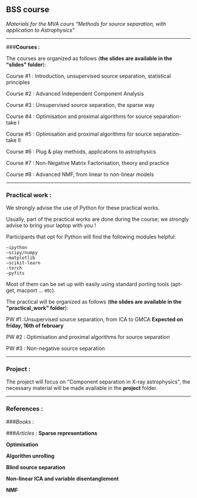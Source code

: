 ## BSS course
*Materials for the MVA cours "Methods for source separation, with application to Astrophysics"*

----
###**Courses :**

The courses are organized as follows (**the slides are available in the "slides" folder**):

Course #1 : Introduction, unsupervised source separation, statistical principles

Course #2 : Advanced Independent Component Analysis

Course #3 : Unsupervised source separation, the sparse way

Course #4 : Optimisation and proximal algorithms for source separation-take I

Course #5 : Optimisation and proximal algorithms for source separation-take II

Course #6 : Plug & play methods, applications to astrophysics

Course #7 : Non-Negative Matrix Factorisation, theory and practice

Course #8 : Advanced NMF, from linear to non-linear models


----

### **Practical work :**

We strongly advise the use of Python for these practical works.

Usually, part of the practical works are done during the course; we strongly advise to bring your laptop with you !

Participants that opt for Python will find the following modules helpful:

    –ipython
    –scipy/numpy
    –matplotlib
    –scikit-learn
    -torch
    –pyfits

Most of them can be set up with easily using standard porting tools (apt-get, macport … etc).

The practical will be organized as follows (**the slides are available in the "practical_work" folder**):

PW #1 :Unsupervised source separation, from ICA to GMCA **Expected on friday, 16th of february**

PW #2 : Optimisation and proximal algorithms for source separation

PW #3 : Non-negative source separation


----
### **Project :**

The project will focus on "Component separation in X-ray astrophysics", the necessary material will be made available in the **project** folder.


----
### **References :**
###*Books :*

###*Articles :*
**Sparse representations**

**Optimisation**

**Algorithm unrolling**

**Blind source separation**

**Non-linear ICA and variable disentanglement**

**NMF**
